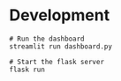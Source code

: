 # Development

```
# Run the dashboard
streamlit run dashboard.py

# Start the flask server
flask run
```
